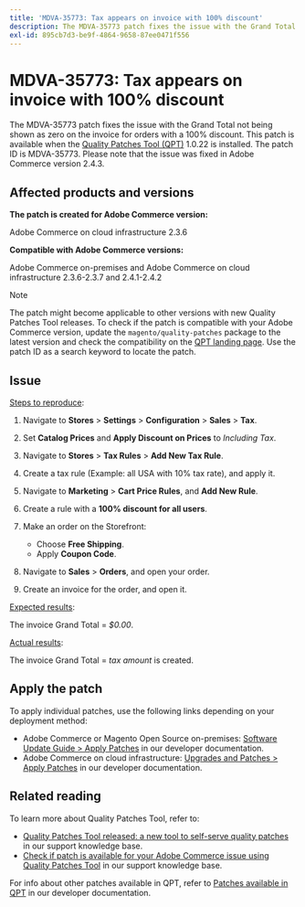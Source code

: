 ```yaml
---
title: 'MDVA-35773: Tax appears on invoice with 100% discount'
description: The MDVA-35773 patch fixes the issue with the Grand Total not being shown as zero on the invoice for orders with a 100% discount. This patch is available when the [Quality Patches Tool (QPT)](/help/announcements/adobe-commerce-announcements/magento-quality-patches-released-new-tool-to-self-serve-quality-patches.md) 1.0.22 is installed. The patch ID is MDVA-35773. Please note that the issue was fixed in Adobe Commerce version 2.4.3.
exl-id: 895cb7d3-be9f-4864-9658-87ee0471f556
---
```

# MDVA-35773: Tax appears on invoice with 100% discount

The MDVA-35773 patch fixes the issue with the Grand Total not being shown as zero on the invoice for orders with a 100% discount. This patch is available when the [Quality Patches Tool (QPT)](/help/announcements/adobe-commerce-announcements/magento-quality-patches-released-new-tool-to-self-serve-quality-patches.md) 1.0.22 is installed. The patch ID is MDVA-35773. Please note that the issue was fixed in Adobe Commerce version 2.4.3.

## Affected products and versions

**The patch is created for Adobe Commerce version:**

Adobe Commerce on cloud infrastructure 2.3.6

**Compatible with Adobe Commerce versions:**

Adobe Commerce on-premises and Adobe Commerce on cloud infrastructure 2.3.6-2.3.7 and 2.4.1-2.4.2

>[!NOTE]
>
>The patch might become applicable to other versions with new Quality Patches Tool releases. To check if the patch is compatible with your Adobe Commerce version, update the `magento/quality-patches` package to the latest version and check the compatibility on the [QPT landing page](https://devdocs.magento.com/quality-patches/tool.html#patch-grid). Use the patch ID as a search keyword to locate the patch.

## Issue

<u>Steps to reproduce</u>:

1. Navigate to **Stores** > **Settings** > **Configuration** > **Sales** > **Tax**.
1. Set **Catalog Prices** and **Apply Discount on Prices** to *Including Tax*.
1. Navigate to **Stores** > **Tax Rules** > **Add New Tax Rule**.
1. Create a tax rule (Example: all USA with 10% tax rate), and apply it.
1. Navigate to **Marketing** > **Cart Price Rules**, and **Add New Rule**.
1. Create a rule with a **100% discount for all users**.
1. Make an order on the Storefront:

    * Choose **Free Shipping**.
    * Apply **Coupon Code**.

1. Navigate to **Sales** > **Orders**, and open your order.
1. Create an invoice for the order, and open it.

<u>Expected results</u>:

The invoice Grand Total = *$0.00*.

<u>Actual results</u>:

The invoice Grand Total = *tax amount* is created.

## Apply the patch

To apply individual patches, use the following links depending on your deployment method:

* Adobe Commerce or Magento Open Source on-premises: [Software Update Guide > Apply Patches](https://devdocs.magento.com/guides/v2.4/comp-mgr/patching/mqp.html) in our developer documentation.
* Adobe Commerce on cloud infrastructure: [Upgrades and Patches > Apply Patches](https://devdocs.magento.com/cloud/project/project-patch.html) in our developer documentation.

## Related reading

To learn more about Quality Patches Tool, refer to:

* [Quality Patches Tool released: a new tool to self-serve quality patches](/help/announcements/adobe-commerce-announcements/magento-quality-patches-released-new-tool-to-self-serve-quality-patches.md) in our support knowledge base.
* [Check if patch is available for your Adobe Commerce issue using Quality Patches Tool](/help/support-tools/patches-available-in-qpt-tool/check-patch-for-magento-issue-with-magento-quality-patches.md) in our support knowledge base.

For info about other patches available in QPT, refer to [Patches available in QPT](https://devdocs.magento.com/quality-patches/tool.html#patch-grid) in our developer documentation.
